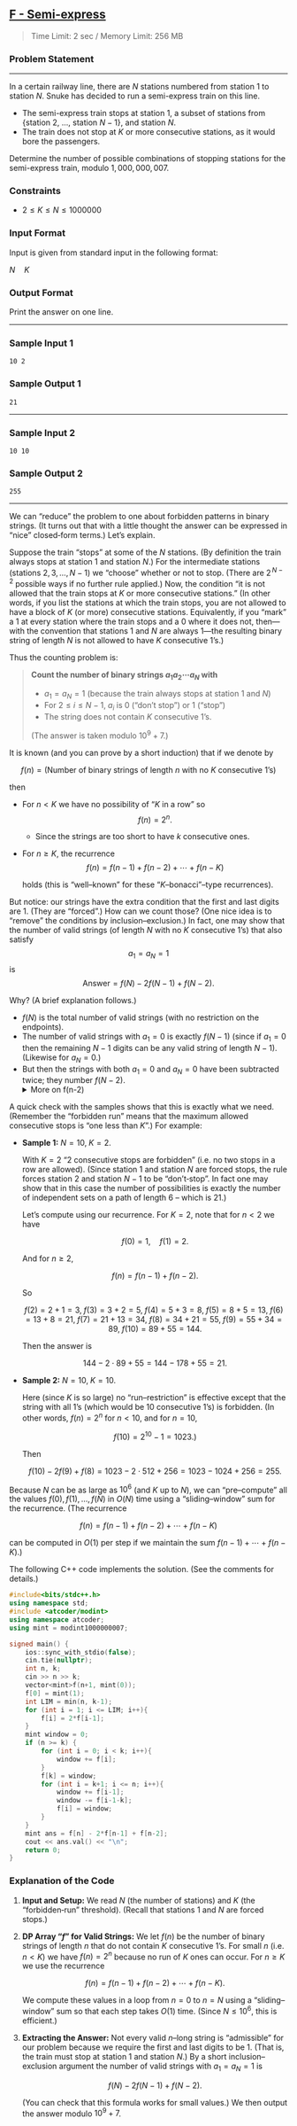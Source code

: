 ## [F - Semi-express](https://atcoder.jp/contests/tdpc/tasks/tdpc_semiexp)

> Time Limit: 2 sec / Memory Limit: 256 MB

### Problem Statement

<!-- ある路線には駅 1 から駅 $N$ までの $N$ 個の駅がある。すぬけ君は、この路線に準急を走らせることにした。

* 準急は、駅 1 に止まり、{駅 2, ..., 駅 $N-1$} の部分集合に止まり、駅 $N$ に止まる。
* 連続する $K$ 個以上の駅に止まると、客が飽きてしまうので、そのようなことはしない。

準急の停車駅の組み合わせとして何通り考えられるか、mod 1,000,000,007 で求めよ。 -->

---

In a certain railway line, there are $N$ stations numbered from station $1$ to station $N$. Snuke has decided to run a semi-express train on this line.

- The semi-express train stops at station 1, a subset of stations from {station 2, ..., station $N-1$}, and station $N$.
- The train does not stop at $K$ or more consecutive stations, as it would bore the passengers.

Determine the number of possible combinations of stopping stations for the semi-express train, modulo $1,000,000,007$.

### Constraints

* $2 \le K \le N \le 1000000$

### Input Format

<!-- 入力は以下の形式で標準入力から与えられる。 -->
Input is given from standard input in the following format:

$N \quad K$

### Output Format

<!-- 答えを一行に出力せよ。 -->
Print the answer on one line.

---

### Sample Input 1

```
10 2
```

### Sample Output 1

```
21
```

---

### Sample Input 2

```
10 10
```

### Sample Output 2

```
255
```


---

We can “reduce” the problem to one about forbidden patterns in binary strings. (It turns out that with a little thought the answer can be expressed in “nice” closed‐form terms.) Let’s explain.

Suppose the train “stops” at some of the $N$ stations. (By definition the train always stops at station $1$ and station $N$.) For the intermediate stations (stations $2,3,\dots,N-1$) we “choose” whether or not to stop. (There are $2^{\,N-2}$ possible ways if no further rule applied.) Now, the condition “it is not allowed that the train stops at $K$ or more consecutive stations.” (In other words, if you list the stations at which the train stops, you are not allowed to have a block of $K$ (or more) consecutive stations. Equivalently, if you “mark” a $1$ at every station where the train stops and a $0$ where it does not, then—with the convention that stations $1$ and $N$ are always $1$—the resulting binary string of length $N$ is not allowed to have $K$ consecutive $1$’s.)

Thus the counting problem is:

> **Count the number of binary strings $a_1a_2\cdots a_N$ with**
>
> - $a_1 = a_N = 1$ (because the train always stops at station $1$ and $N$)
> - For $2\le i\le N-1,$ $a_i$ is $0$ (“don’t stop”) or $1$ (“stop”)
> - The string does not contain $K$ consecutive $1$’s.
>
> (The answer is taken modulo $10^9+7$.)

It is known (and you can prove by a short induction) that if we denote by

$$f(n)=\text{(Number of binary strings of length $n$ with no $K$ consecutive $1$’s)}$$

then

- For $n<K$ we have no possibility of “$K$ in a row” so
  $$f(n)=2^n.$$
  * Since the strings are too short to have $k$ consecutive ones.
- For $n\ge K,$ the recurrence
  $$f(n)= f(n-1)+f(n-2)+\cdots+f(n-K)$$

  holds (this is “well–known” for these “$K$–bonacci”–type recurrences).

But notice: our strings have the extra condition that the first and last digits are $1$. (They are “forced”.) How can we count those? (One nice idea is to “remove” the conditions by inclusion–exclusion.) In fact, one may show that the number of valid strings (of length $N$ with no $K$ consecutive $1$’s) that also satisfy $$a_1 = a_N = 1$$ is $$\text{Answer} = f(N) - 2f(N-1) + f(N-2).$$

Why? (A brief explanation follows.)

- $f(N)$ is the total number of valid strings (with no restriction on the endpoints).
- The number of valid strings with $a_1=0$ is exactly $f(N-1)$ (since if $a_1=0$ then the remaining $N-1$ digits can be any valid string of length $N-1$). (Likewise for $a_N=0$.)
- But then the strings with both $a_1=0$ and $a_N=0$ have been subtracted twice; they number $f(N-2)$. <details><summary>More on f(n-2)</summary> number of such strings $|A \cap B| = f(N-2)$, we fix $a_1 = 0$ and $a_N = 0$, leaving $N-2$ positions to fill. </details>

A quick check with the samples shows that this is exactly what we need. (Remember the “forbidden run” means that the maximum allowed consecutive stops is “one less than $K$”.) For example:

- **Sample 1:** $N=10,\; K=2$.

  With $K=2$ “$2$ consecutive stops are forbidden” (i.e. no two stops in a row are allowed). (Since station $1$ and station $N$ are forced stops, the rule forces station $2$ and station $N-1$ to be “don’t‐stop”. In fact one may show that in this case the number of possibilities is exactly the number of independent sets on a path of length $6$ – which is $21$.)

  Let’s compute using our recurrence. For $K=2,$ note that for $n<2$ we have

  $$f(0)=1,\quad f(1)=2.$$

  And for $n\ge 2,$

  $$f(n)=f(n-1)+f(n-2).$$

  So

  $$f(2)=2+1=3,\;f(3)=3+2=5,\;f(4)=5+3=8,\;f(5)=8+5=13,\;f(6)=13+8=21,\;f(7)=21+13=34,\;f(8)=34+21=55,\;f(9)=55+34=89,\;f(10)=89+55=144.$$

  Then the answer is

  $$144-2\cdot89+55 =144-178+55=21.$$
- **Sample 2:** $N=10,\; K=10$.

  Here (since $K$ is so large) no “run–restriction” is effective except that the string with all $1$’s (which would be $10$ consecutive $1$’s) is forbidden. (In other words, $f(n)=2^n$ for $n<10,$ and for $n=10,$

  $$f(10)=2^{10}-1=1023.)$$

  Then

  $$f(10)-2f(9)+f(8) = 1023-2\cdot512+256 =1023-1024+256=255.$$

Because $N$ can be as large as $10^6$ (and $K$ up to $N$), we can “pre–compute” all the values $f(0),f(1),\dots,f(N)$ in $O(N)$ time using a “sliding–window” sum for the recurrence. (The recurrence

$$f(n)=f(n-1)+f(n-2)+\cdots+f(n-K)$$

can be computed in $O(1)$ per step if we maintain the sum $f(n-1)+\cdots+f(n-K)$.)

The following C++ code implements the solution. (See the comments for details.)

```cpp
#include<bits/stdc++.h>
using namespace std;
#include <atcoder/modint>
using namespace atcoder;
using mint = modint1000000007;

signed main() {
    ios::sync_with_stdio(false);
    cin.tie(nullptr);
    int n, k;
    cin >> n >> k;
    vector<mint>f(n+1, mint(0));
    f[0] = mint(1);
    int LIM = min(n, k-1);
    for (int i = 1; i <= LIM; i++){
        f[i] = 2*f[i-1];
    }
    mint window = 0;
    if (n >= k) {
        for (int i = 0; i < k; i++){
            window += f[i];
        }
        f[k] = window;
        for (int i = k+1; i <= n; i++){
            window += f[i-1];
            window -= f[i-1-k];
            f[i] = window;
        }
    }
    mint ans = f[n] - 2*f[n-1] + f[n-2];
    cout << ans.val() << "\n";
    return 0;
}
```

### Explanation of the Code

1. **Input and Setup:** We read $N$ (the number of stations) and $K$ (the “forbidden‐run” threshold). (Recall that stations $1$ and $N$ are forced stops.)
2. **DP Array “$f$” for Valid Strings:** We let $f(n)$ be the number of binary strings of length $n$ that do not contain $K$ consecutive $1$’s. For small $n$ (i.e. $n < K$) we have $f(n)=2^n$ because no run of $K$ ones can occur. For $n\ge K$ we use the recurrence

   $$f(n)= f(n-1)+f(n-2)+\cdots+f(n-K).$$

   We compute these values in a loop from $n=0$ to $n=N$ using a “sliding–window” sum so that each step takes $O(1)$ time. (Since $N\le 10^6,$ this is efficient.)
3. **Extracting the Answer:** Not every valid $n$–long string is “admissible” for our problem because we require the first and last digits to be $1$. (That is, the train must stop at station $1$ and station $N$.) By a short inclusion–exclusion argument the number of valid strings with $a_1 = a_N = 1$ is

   $$f(N) - 2 f(N-1) + f(N-2).$$

   (You can check that this formula works for small values.) We then output the answer modulo $10^9+7$.
